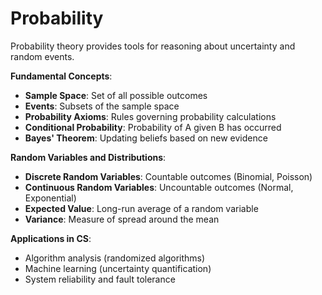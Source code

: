 # Probability

Probability theory provides tools for reasoning about uncertainty and random events.

**Fundamental Concepts**:
- **Sample Space**: Set of all possible outcomes
- **Events**: Subsets of the sample space
- **Probability Axioms**: Rules governing probability calculations
- **Conditional Probability**: Probability of A given B has occurred
- **Bayes' Theorem**: Updating beliefs based on new evidence

**Random Variables and Distributions**:
- **Discrete Random Variables**: Countable outcomes (Binomial, Poisson)
- **Continuous Random Variables**: Uncountable outcomes (Normal, Exponential)
- **Expected Value**: Long-run average of a random variable
- **Variance**: Measure of spread around the mean

**Applications in CS**:
- Algorithm analysis (randomized algorithms)
- Machine learning (uncertainty quantification)
- System reliability and fault tolerance